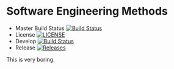 # Software Engineering Methods
- Master Build Status [![Build Status](https://travis-ci.org/khanttayza/project.svg?branch=master)](https://travis-ci.org/khanttayza/project)
- License [![LICENSE](https://img.shields.io/github/license/khanttayza/project.svg?style=flat-square)](https://github.com/khanttayza/project/master/LICENSE)
- Develop [![Build Status](https://travis-ci.org/khanttayza/project.svg?branch=master)](https://travis-ci.org/khanttayza/project)
- Release [![Releases](https://img.shields.io/github/release/khanttayza/project/all.svg?style=flat-square)](https://github.com/khanttayza/project/releases)


This is very boring.